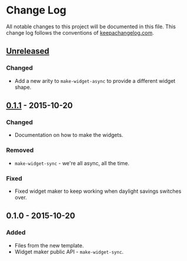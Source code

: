 # Change Log
All notable changes to this project will be documented in this file. This change log follows the conventions of [keepachangelog.com](http://keepachangelog.com/).

## [Unreleased][unreleased]
### Changed
- Add a new arity to `make-widget-async` to provide a different widget shape.

## [0.1.1] - 2015-10-20
### Changed
- Documentation on how to make the widgets.

### Removed
- `make-widget-sync` - we're all async, all the time.

### Fixed
- Fixed widget maker to keep working when daylight savings switches over.

## 0.1.0 - 2015-10-20
### Added
- Files from the new template.
- Widget maker public API - `make-widget-sync`.

[unreleased]: https://github.com/your-name/sidequarter-api/compare/0.1.1...HEAD
[0.1.1]: https://github.com/your-name/sidequarter-api/compare/0.1.0...0.1.1
